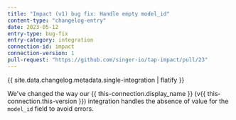 ```yaml
---
title: "Impact (v1) bug fix: Handle empty model_id"
content-type: "changelog-entry"
date: 2023-05-12
entry-type: bug-fix
entry-category: integration
connection-id: impact
connection-version: 1
pull-request: "https://github.com/singer-io/tap-impact/pull/23"
---
```

{{ site.data.changelog.metadata.single-integration | flatify }}

We've changed the way our {{ this-connection.display_name }} (v{{ this-connection.this-version }}) integration handles the absence of value for the  `model_id` field to avoid errors.